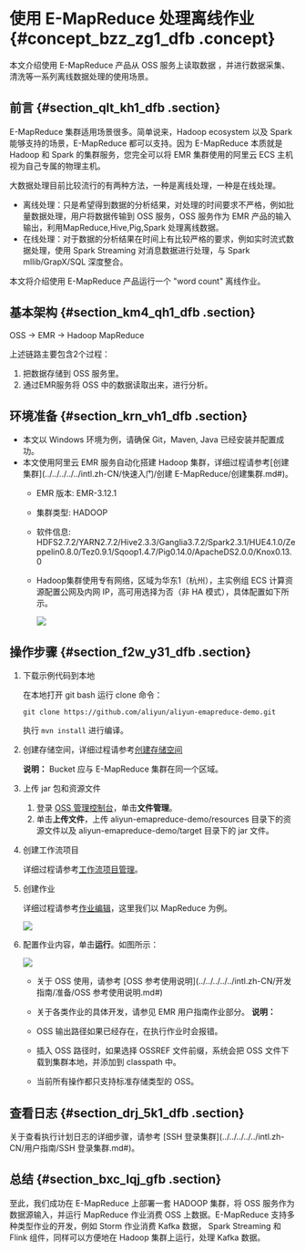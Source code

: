 # 使用 E-MapReduce 处理离线作业 {#concept_bzz_zg1_dfb .concept}

本文介绍使用 E-MapReduce 产品从 OSS 服务上读取数据 ，并进行数据采集、清洗等一系列离线数据处理的使用场景。

## 前言 {#section_qlt_kh1_dfb .section}

E-MapReduce 集群适用场景很多。简单说来，Hadoop ecosystem 以及 Spark 能够支持的场景，E-MapReduce 都可以支持。因为 E-MapReduce 本质就是 Hadoop 和 Spark 的集群服务，您完全可以将 EMR 集群使用的阿里云 ECS 主机视为自己专属的物理主机。

大数据处理目前比较流行的有两种方法，一种是离线处理，一种是在线处理。

-   离线处理：只是希望得到数据的分析结果，对处理的时间要求不严格，例如批量数据处理，用户将数据传输到 OSS 服务，OSS 服务作为 EMR 产品的输入输出，利用MapReduce,Hive,Pig,Spark 处理离线数据。
-   在线处理：对于数据的分析结果在时间上有比较严格的要求，例如实时流式数据处理，使用 Spark Streaming 对消息数据进行处理，与 Spark mllib/GrapX/SQL 深度整合。

本文将介绍使用 E-MapReduce 产品运行一个 "word count" 离线作业。

## 基本架构 {#section_km4_qh1_dfb .section}

OSS -\> EMR -\> Hadoop MapReduce

上述链路主要包含2个过程：

1.  把数据存储到 OSS 服务里。
2.  通过EMR服务将 OSS 中的数据读取出来，进行分析。

## 环境准备 {#section_krn_vh1_dfb .section}

-   本文以 Windows 环境为例，请确保 Git，Maven, Java 已经安装并配置成功。
-   本文使用阿里云 EMR 服务自动化搭建 Hadoop 集群，详细过程请参考[创建集群](../../../../../intl.zh-CN/快速入门/创建 E-MapReduce/创建集群.md#)。
    -   EMR 版本: EMR-3.12.1
    -   集群类型: HADOOP
    -   软件信息: HDFS2.7.2/YARN2.7.2/Hive2.3.3/Ganglia3.7.2/Spark2.3.1/HUE4.1.0/Zeppelin0.8.0/Tez0.9.1/Sqoop1.4.7/Pig0.14.0/ApacheDS2.0.0/Knox0.13.0
    -   Hadoop集群使用专有网络，区域为华东1（杭州），主实例组 ECS 计算资源配置公网及内网 IP，高可用选择为否（非 HA 模式），具体配置如下所示。

        ![](http://static-aliyun-doc.oss-cn-hangzhou.aliyuncs.com/assets/img/21330/154874702311874_zh-CN.png)


## 操作步骤 {#section_f2w_y31_dfb .section}

1.  下载示例代码到本地

    在本地打开 git bash 运行 clone 命令：

    ```
    git clone https://github.com/aliyun/aliyun-emapreduce-demo.git
    ```

    执行 `mvn install` 进行编译。

2.  创建存储空间，详细过程请参考[创建存储空间](../../../../../intl.zh-CN/快速入门/创建存储空间.md#)

    **说明：** Bucket 应与 E-MapReduce 集群在同一个区域。

3.  上传 jar 包和资源文件
    1.  登录 [OSS 管理控制台](https://oss.console.aliyun.com)，单击**文件管理**。
    2.  单击**上传文件**，上传 aliyun-emapreduce-demo/resources 目录下的资源文件以及 aliyun-emapreduce-demo/target 目录下的 jar 文件。
4.  创建工作流项目

    详细过程请参考[工作流项目管理](../../../../../intl.zh-CN/用户指南/数据开发/项目管理.md#)。

5.  创建作业

    详细过程请参考[作业编辑](../../../../../intl.zh-CN/用户指南/数据开发/作业编辑.md#)，这里我们以 MapReduce 为例。

    ![](http://static-aliyun-doc.oss-cn-hangzhou.aliyuncs.com/assets/img/21330/154874702311891_zh-CN.jpg)

6.  配置作业内容，单击**运行**。如图所示：

    ![](http://static-aliyun-doc.oss-cn-hangzhou.aliyuncs.com/assets/img/21330/154874702311892_zh-CN.png)

    -   关于 OSS 使用，请参考 [OSS 参考使用说明](../../../../../intl.zh-CN/开发指南/准备/OSS 参考使用说明.md#)
    -   关于各类作业的具体开发，请参见 EMR 用户指南作业部分。
    **说明：** 

    -   OSS 输出路径如果已经存在，在执行作业时会报错。
    -   插入 OSS 路径时，如果选择 OSSREF 文件前缀，系统会把 OSS 文件下载到集群本地，并添加到 classpath 中。
    -   当前所有操作都只支持标准存储类型的 OSS。 

## 查看日志 {#section_drj_5k1_dfb .section}

关于查看执行计划日志的详细步骤，请参考 [SSH 登录集群](../../../../../intl.zh-CN/用户指南/SSH 登录集群.md#)。

## 总结 {#section_bxc_lqj_gfb .section}

至此，我们成功在 E-MapReduce 上部署一套 HADOOP 集群，将 OSS 服务作为数据源输入，并运行 MapReduce 作业消费 OSS 上数据。E-MapReduce 支持多种类型作业的开发，例如 Storm 作业消费 Kafka 数据， Spark Streaming 和 Flink 组件，同样可以方便地在 Hadoop 集群上运行，处理 Kafka 数据。

